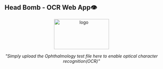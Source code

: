 ## Head Bomb - OCR Web App👁️
<div align="center">

<img src="https://github.com/Tomtunn/EGBI_433_image_processing/assets/148253233/bc3572c0-0f88-4e06-82c4-f1ff343ac00e" alt="logo" width="180" height="100">

_"Simply upload the Ophthalmology test file here to enable optical character recognition(OCR)"_
